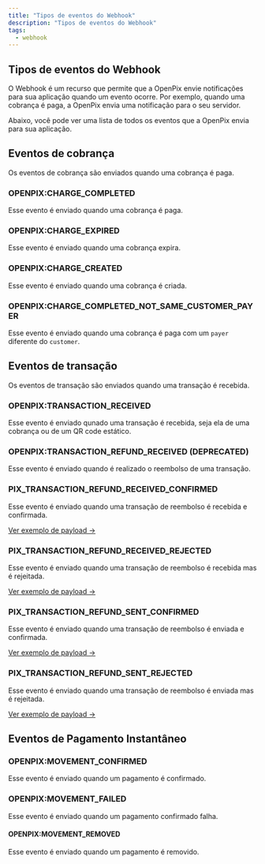 ```yaml
---
title: "Tipos de eventos do Webhook"
description: "Tipos de eventos do Webhook"
tags:
  - webhook
---
```


## Tipos de eventos do Webhook

O Webhook é um recurso que permite que a OpenPix envie notificações para sua aplicação quando um evento ocorre. 
Por exemplo, quando uma cobrança é paga, a OpenPix envia uma notificação para o seu servidor.

Abaixo, você pode ver uma lista de todos os eventos que a OpenPix envia para sua aplicação.

## Eventos de cobrança

Os eventos de cobrança são enviados quando uma cobrança é paga.

### OPENPIX:CHARGE_COMPLETED

Esse evento é enviado quando uma cobrança é paga.

### OPENPIX:CHARGE_EXPIRED

Esse evento é enviado quando uma cobrança expira.

### OPENPIX:CHARGE_CREATED

Esse evento é enviado quando uma cobrança é criada.

### OPENPIX:CHARGE_COMPLETED_NOT_SAME_CUSTOMER_PAYER

Esse evento é enviado quando uma cobrança é paga com um `payer` diferente do `customer`.

## Eventos de transação

Os eventos de transação são enviados quando uma transação é recebida.

### OPENPIX:TRANSACTION_RECEIVED

Esse evento é enviado qunado uma transação é recebida, seja ela de uma cobrança ou de um QR code estático.

### OPENPIX:TRANSACTION_REFUND_RECEIVED (DEPRECATED)

Esse evento é enviado quando é realizado o reembolso de uma transação.

### PIX_TRANSACTION_REFUND_RECEIVED_CONFIRMED

Esse evento é enviado quando uma transação de reembolso é recebida e confirmada.

[Ver exemplo de payload →](/docs/webhook/examples/webhook-refund-received-confirmed)

### PIX_TRANSACTION_REFUND_RECEIVED_REJECTED

Esse evento é enviado quando uma transação de reembolso é recebida mas é rejeitada.

[Ver exemplo de payload →](/docs/webhook/examples/webhook-refund-received-rejected)

### PIX_TRANSACTION_REFUND_SENT_CONFIRMED

Esse evento é enviado quando uma transação de reembolso é enviada e confirmada.

[Ver exemplo de payload →](/docs/webhook/examples/webhook-refund-sent-confirmed)

### PIX_TRANSACTION_REFUND_SENT_REJECTED

Esse evento é enviado quando uma transação de reembolso é enviada mas é rejeitada.

[Ver exemplo de payload →](/docs/webhook/examples/webhook-refund-sent-rejected)

## Eventos de Pagamento Instantâneo

### OPENPIX:MOVEMENT_CONFIRMED

Esse evento é enviado quando um pagamento é confirmado.

### OPENPIX:MOVEMENT_FAILED

Esse evento é enviado quando um pagamento confirmado falha.

#### OPENPIX:MOVEMENT_REMOVED

Esse evento é enviado quando um pagamento é removido.
